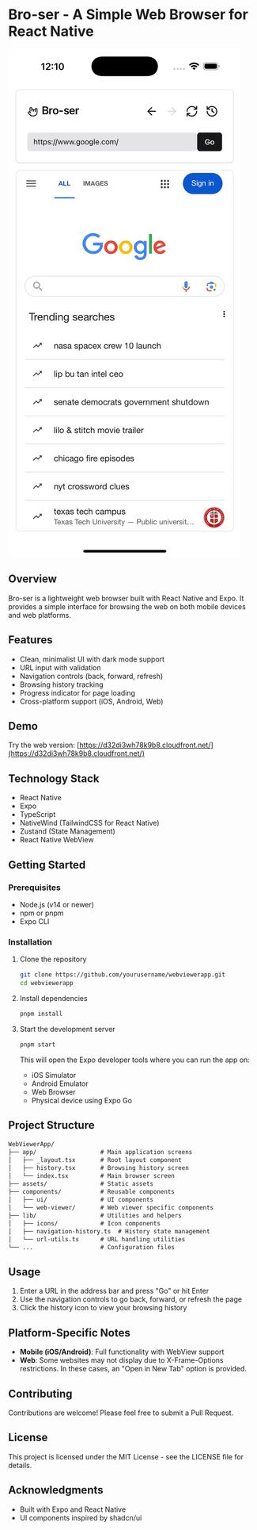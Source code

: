 # Bro-ser - A Simple Web Browser for React Native

![WebViewerApp UI](image.png)

## Overview

Bro-ser is a lightweight web browser built with React Native and Expo. It provides a simple interface for browsing the web on both mobile devices and web platforms.

## Features

- Clean, minimalist UI with dark mode support
- URL input with validation
- Navigation controls (back, forward, refresh)
- Browsing history tracking
- Progress indicator for page loading
- Cross-platform support (iOS, Android, Web)

## Demo

Try the web version: [https://d32di3wh78k9b8.cloudfront.net/](https://d32di3wh78k9b8.cloudfront.net/)

## Technology Stack

- React Native
- Expo
- TypeScript
- NativeWind (TailwindCSS for React Native)
- Zustand (State Management)
- React Native WebView

## Getting Started

### Prerequisites

- Node.js (v14 or newer)
- npm or pnpm
- Expo CLI

### Installation

1. Clone the repository

   ```bash
   git clone https://github.com/yourusername/webviewerapp.git
   cd webviewerapp
   ```

2. Install dependencies

   ```bash
   pnpm install
   ```

3. Start the development server

   ```bash
   pnpm start
   ```

   This will open the Expo developer tools where you can run the app on:

   - iOS Simulator
   - Android Emulator
   - Web Browser
   - Physical device using Expo Go

## Project Structure

```
WebViewerApp/
├── app/                  # Main application screens
│   ├── _layout.tsx       # Root layout component
│   ├── history.tsx       # Browsing history screen
│   └── index.tsx         # Main browser screen
├── assets/               # Static assets
├── components/           # Reusable components
│   ├── ui/               # UI components
│   └── web-viewer/       # Web viewer specific components
├── lib/                  # Utilities and helpers
│   ├── icons/            # Icon components
│   ├── navigation-history.ts  # History state management
│   └── url-utils.ts      # URL handling utilities
└── ...                   # Configuration files
```

## Usage

1. Enter a URL in the address bar and press "Go" or hit Enter
2. Use the navigation controls to go back, forward, or refresh the page
3. Click the history icon to view your browsing history

## Platform-Specific Notes

- **Mobile (iOS/Android)**: Full functionality with WebView support
- **Web**: Some websites may not display due to X-Frame-Options restrictions. In these cases, an "Open in New Tab" option is provided.

## Contributing

Contributions are welcome! Please feel free to submit a Pull Request.

## License

This project is licensed under the MIT License - see the LICENSE file for details.

## Acknowledgments

- Built with Expo and React Native
- UI components inspired by shadcn/ui
